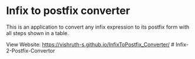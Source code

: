 # Infix to postfix converter


This is an application to convert any infix expression to its postfix form with all steps shown in a table.

View Website: https://vishruth-s.github.io/InfixToPostfix_Converter/
#   I n f i x - 2 - P o s t f i x - C o n v e r t o r  
 
